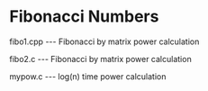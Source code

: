 
# Fibonacci Numbers

fibo1.cpp	--- Fibonacci by matrix power calculation

fibo2.c	--- Fibonacci by matrix power calculation

mypow.c	--- log(n) time power calculation
